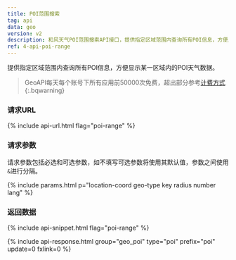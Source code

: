 ```yaml
---
title: POI范围搜索
tag: api
data: geo
version: v2
description: 和风天气POI范围搜索API接口，提供指定区域范围内查询所有POI信息，方便显示某一区域内的POI天气数据。
ref: 4-api-poi-range
---
```


提供指定区域范围内查询所有POI信息，方便显示某一区域内的POI天气数据。

> GeoAPI每天每个账号下所有应用前50000次免费，超出部分参考[计费方式](/help/buy#price)
{:.bqwarning}

### 请求URL

{% include api-url.html flag="poi-range" %}

### 请求参数

请求参数包括必选和可选参数，如不填写可选参数将使用其默认值，参数之间使用`&`进行分隔。

{% include params.html p="location-coord geo-type key radius number lang" %}

### 返回数据

{% include api-snippet.html flag="poi-range" %}

{% include api-response.html group="geo_poi" type="poi" prefix="poi" update=0 fxlink=0 %}
